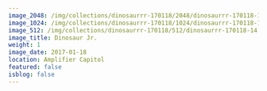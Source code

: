 ```yaml
---
image_2048: /img/collections/dinosaurrr-170118/2048/dinosaurrr-170118-14.jpg
image_1024: /img/collections/dinosaurrr-170118/1024/dinosaurrr-170118-14.jpg
image_512: /img/collections/dinosaurrr-170118/512/dinosaurrr-170118-14.jpg
image_title: Dinosaur Jr.
weight: 1
image_date: 2017-01-18
location: Amplifier Capitol
featured: false
isblog: false
---
```


